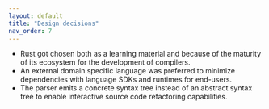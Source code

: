 ```yaml
---
layout: default
title: "Design decisions"
nav_order: 7
---
```


- Rust got chosen both as a learning material and because of the maturity of its ecosystem for the development of compilers.
- An external domain specific language was preferred to minimize dependencies with language SDKs and runtimes for end-users.
- The parser emits a concrete syntax tree instead of an abstract syntax tree to enable interactive source code refactoring capabilities.
